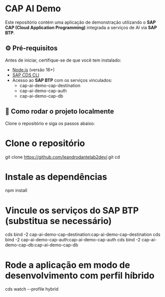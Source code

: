 # CAP AI Demo

Este repositório contém uma aplicação de demonstração utilizando o **SAP CAP (Cloud Application Programming)** integrada a serviços de AI via **SAP BTP**.

## ⚙️ Pré-requisitos

Antes de iniciar, certifique-se de que você tem instalado:

- [Node.js](https://nodejs.org/) (versão 16+)
- [SAP CDS CLI](https://cap.cloud.sap/docs/get-started/)
- Acesso ao **SAP BTP** com os serviços vinculados:
  - cap-ai-demo-cap-destination
  - cap-ai-demo-cap-auth
  - cap-ai-demo-cap-db

## 🚀 Como rodar o projeto localmente

Clone o repositório e siga os passos abaixo:

# Clone o repositório
git clone https://github.com/leandrodantelab2dev/<nome-do-repositorio>.git
cd <nome-do-repositorio>

# Instale as dependências
npm install

# Vincule os serviços do SAP BTP (substitua se necessário)
cds bind -2 cap-ai-demo-cap-destination:cap-ai-demo-cap-destination
cds bind -2 cap-ai-demo-cap-auth:cap-ai-demo-cap-auth
cds bind -2 cap-ai-demo-cap-db:cap-ai-demo-cap-db

# Rode a aplicação em modo de desenvolvimento com perfil híbrido
cds watch --profile hybrid
